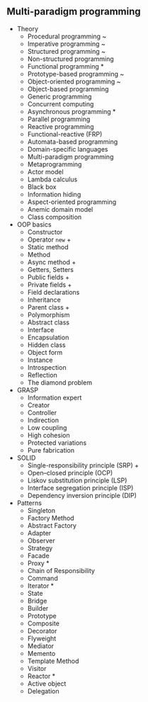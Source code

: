 ## Multi-paradigm programming

- Theory
  - Procedural programming ~
  - Imperative programming ~
  - Structured programming ~
  - Non-structured programming
  - Functional programming *
  - Prototype-based programming ~
  - Object-oriented programming ~
  - Object-based programming
  - Generic programming
  - Concurrent computing
  - Asynchronous programming *
  - Parallel programming
  - Reactive programming
  - Functional-reactive (FRP)
  - Automata-based programming
  - Domain-specific languages
  - Multi-paradigm programming
  - Metaprogramming
  - Actor model
  - Lambda calculus
  - Black box
  - Information hiding
  - Aspect-oriented programming
  - Anemic domain model
  - Class composition
- OOP basics
  - Constructor
  - Operator `new` +
  - Static method
  - Method
  - Async method +
  - Getters, Setters
  - Public fields +
  - Private fields +
  - Field declarations
  - Inheritance
  - Parent class +
  - Polymorphism
  - Abstract class
  - Interface
  - Encapsulation
  - Hidden class
  - Object form
  - Instance
  - Introspection
  - Reflection
  - The diamond problem
- GRASP
  - Information expert
  - Creator
  - Controller
  - Indirection
  - Low coupling
  - High cohesion
  - Protected variations
  - Pure fabrication
- SOLID
  - Single-responsibility principle (SRP) +
  - Open–closed principle (OCP)
  - Liskov substitution principle (LSP)
  - Interface segregation principle (ISP)
  - Dependency inversion principle (DIP)
- Patterns
  - Singleton
  - Factory Method
  - Abstract Factory
  - Adapter
  - Observer
  - Strategy
  - Facade
  - Proxy *
  - Chain of Responsibility
  - Command
  - Iterator *
  - State
  - Bridge
  - Builder
  - Prototype
  - Composite
  - Decorator
  - Flyweight
  - Mediator
  - Memento
  - Template Method
  - Visitor
  - Reactor *
  - Active object
  - Delegation

